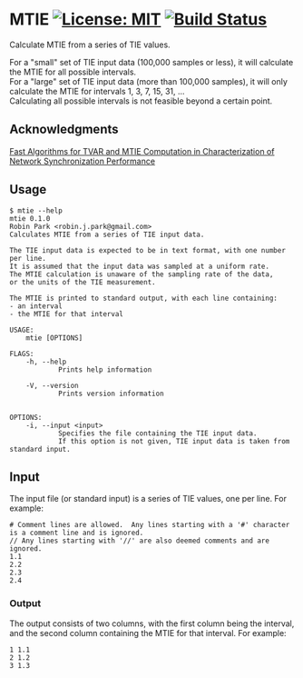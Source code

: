 # MTIE [![License: MIT](https://img.shields.io/badge/License-MIT-yellow.svg)](https://opensource.org/licenses/MIT) [![Build Status](https://travis-ci.com/robinjpark/mtie.svg?token=K5UsvTeLCfHUcRwSY7ts&branch=main)](https://travis-ci.com/github/robinjpark/mtie)

Calculate MTIE from a series of TIE values.

For a "small" set of TIE input data (100,000 samples or less), it will calculate the MTIE for all possible intervals.<br>
For a "large" set of TIE input data (more than 100,000 samples), it will only calculate the MTIE for intervals 1, 3, 7, 15, 31, ...<br>
Calculating all possible intervals is not feasible beyond a certain point.

## Acknowledgments
[Fast Algorithms for TVAR and MTIE Computation in Characterization of Network Synchronization Performance](https://citeseerx.ist.psu.edu/viewdoc/download?doi=10.1.1.10.3746&rep=rep1&type=pdf)

## Usage
```
$ mtie --help
mtie 0.1.0
Robin Park <robin.j.park@gmail.com>
Calculates MTIE from a series of TIE input data.

The TIE input data is expected to be in text format, with one number per line.
It is assumed that the input data was sampled at a uniform rate.
The MTIE calculation is unaware of the sampling rate of the data,
or the units of the TIE measurement.

The MTIE is printed to standard output, with each line containing:
- an interval
- the MTIE for that interval

USAGE:
    mtie [OPTIONS]

FLAGS:
    -h, --help
            Prints help information

    -V, --version
            Prints version information


OPTIONS:
    -i, --input <input>
            Specifies the file containing the TIE input data.
            If this option is not given, TIE input data is taken from standard input.
```

## Input

The input file (or standard input) is a series of TIE values, one per line.  For example:
```
# Comment lines are allowed.  Any lines starting with a '#' character is a comment line and is ignored.
// Any lines starting with '//' are also deemed comments and are ignored.
1.1
2.2
2.3
2.4
```

### Output
The output consists of two columns, with the first column being the interval,
and the second column containing the MTIE for that interval.  For example:
```
1 1.1
2 1.2
3 1.3
```
